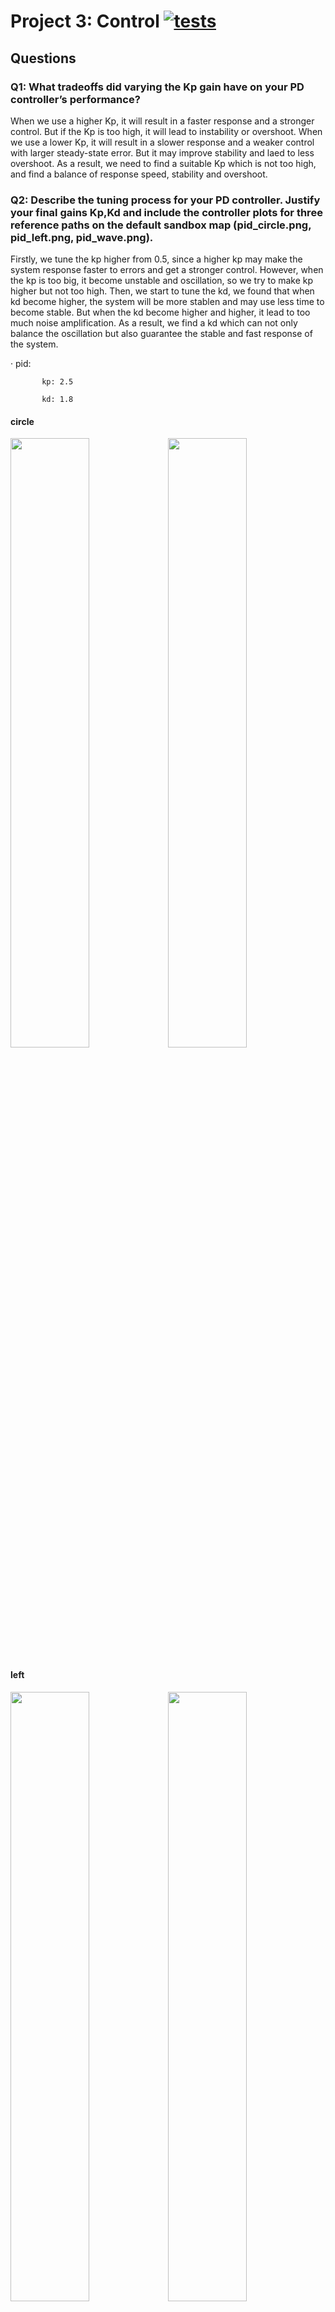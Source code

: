 # Project 3: Control [![tests](../../../badges/submit-proj3/pipeline.svg)](../../../pipelines/submit-proj3/latest)

## Questions
### Q1: What tradeoffs did varying the Kp gain have on your PD controller’s performance?

When we use a higher Kp, it will result in a faster response and a stronger control. But if the Kp is too high, it will lead to instability or overshoot. When we use a lower Kp, it will result in a slower response and a weaker control with larger steady-state error. But it may improve stability and laed to less overshoot. As a result, we need to find a suitable Kp which is not too high, and find a balance of response speed, stability and overshoot.

### Q2: Describe the tuning process for your PD controller. Justify your final gains Kp,Kd and include the controller plots for three reference paths on the default sandbox map (pid_circle.png, pid_left.png, pid_wave.png).

Firstly, we tune the kp higher from 0.5, since a higher kp may make the system response faster to errors and get a stronger control. However, when the kp is too big, it become unstable and oscillation, so we try to make kp higher but not too high. Then, we start to tune the kd, we found that when kd become higher, the system will be more stablen and may use less time to become stable. But when the kd become higher and higher, it lead to too much noise amplification. As a result, we find a kd which can not only balance the oscillation but also guarantee the stable and fast response of the system.

·   pid:

           kp: 2.5

           kd: 1.8

  
#### circle
<img src="images/pid_circle.png" width="50%"><img src="images/rviz_circle.png" width="50%">

#### left
<img src="images/pid_left.png" width="50%"><img src="images/rviz_left.png" width="50%">

#### wave
<img src="images/pid_wave.png" width="50%"><img src="images/rviz_wave.png" width="50%">


### Q3: Describe the lookahead distance tuning process for your Pure Pursuit controller. Justify your final lookahead distance by including the controller plot for the wave reference path on the default sandbox map (pp_wave.png).

The lookhead distance in the Pure Pursuit controller was tuned incrementally, starting with a default value (0.5) and increasing in steps of 0.1. Testing on the wave reference path revealed that smaller values caused instability, while larget values led to delayed response in tight curves. The final value of 0.98 was chosen as it provided the best balance between smoothness, stability, and accuracy.

The real car path closely follows the reference path with low position error observed in the plot. Steering and speed show gradual adjustments, avoiding oscillations.

<img src="images/pp_wave.png" width="50%"><img src="images/rviz.pp.wave.png" width="50%">


### Q4: Include controller plots on the wave path for cases where the lookahead distance is too small/large (pp_small.png, pp_large.png). Explain the resulting Pure Pursuit behavior.


#### Lookahead distance = 0.01
<img src="images/pp_small.PNG" width="50%">
Behavior with large lookahead distance:
The car attempts to follow the reference state path very closely, resulting in sharp turns and oscillations, particularly at curves, as it exhibits overcorrection, as seen in the frequent deviations from the reference path. A small lookahead distance makes the controller overly reactive to minor deviations in the path, which results in the car quickly trying to realign to the path, further results in frequent overreactions. 


#### Lookahead distance = 5


<img src="images/pp_large.PNG" width="50%">

#### Behavior with large lookahead distance:
The car diverges significantly from the reference path, especially in sections with high curvature. The car cuts corners and fails to align properly in sharp turns. A large lookahead distance causes the controller to prioritize smoothness over responsiveness. The car aims for a target point far ahead, which reduces oscillations and abrupt corrections, and compromises tracking accuracy.
### Q5: How does varying the radius of the circle path affect the robustness of the Pure Pursuit controller?

A smaller radius of the circle path will make the Pure Pursuit controller less stable. It needs an increased steering command and may cause instability or oscillations, so the robustness will be weaker. A bigger radius of the circle path will make the PP controller more stable. It will have a more smoother steering command so the robustness will be better. But when it comes to a bigger radius, it may also have some problem if we need to make a emergency curves, since it may cause inaccuracy of path tracking. So we need to balance this things and find a radius with good robustness.

### Q6: Describe the tuning process for the MPC optimization parameters. Justify your final parameters K, T by including the controller plots for the circle, wave, and saw reference paths on the default sandbox map. What makes the ]codesaw path so difficult to track?

The MPC parameters were tuned from initial values K = 2, T = 1 to final values K = 16, T = 12 to improve track on the circle, and saw paths.
We gradually increased K (prediction horizon) and T (control horizon) while testing performance on each reference path. Larger K improved prediction accuracy by allowing the controller to consider a longer time horizon, larger T improved control smoothness by extending the control optimization period.

During the process, we observed the real path alignment with the reference path, and analyzed abrupt changes in control inputs (steering and speed), finally we checked the plots for deviations. 

For circle path, the car followed the circular path smoothly with minimal deviation, showing that the parameters are effective for consistent curves. 
#### circle
<img src="images/mpc.circle.png" width="50%"><img src="images/rviz.mpc.circle.png" width="50%">
For the wave path, improved alignment on the wave path indicated that the controller could handle moderate variations in curvature.  
#### wave
<img src="images/mpc.wave.plot.png" width="50%"><img src="images/rviz.mpc.wave.png" width="50%">
For the saw path, the sharp transitions in the saw path make it difficult for the controller to predict and react quickly, the sharp angles introduce nonlinearity, which is harder to optimize over shorter horizons, which requires balancing K and T to avoid excessive computation time while maintaining accuracy. The turning radius is also too large for the car to make a turn. As shown in the plot, the car stucks in a infinite loop trying to reach the destination.
#### saw
<img src="images/mpc.saw.plot .png" width="50%"><img src="images/rviz.mpc.saw.png" width="50%">

### Q7: Include controller plots for two reference paths and slaloms of your choice in the slalom world map.
<img src="images/slalom_circle.png">
<img src="images/slalom_line.png">

### Q8: In this project, we asked you to implement a very specific MPC cost function that only includes distance and collision terms (and specific weights for the two terms). What other terms might you include, if you were to customize your cost function? (You don’t have to implement this, just describe some ideas.)

1. Control Inputs: the steering angles, acceleration will affect the controll and maneuver of the car.
2. Path curvature: a very tight curve will make the car more unstable.
3. Running Speed: make sure the system states is in a range of speed limit or something, to make the car more smoother to run.
5. Obstacle Avoidance: if the car approach closer to an obstacle, it will cost more to change its states.

### Q9: Of your three tuned controllers, in which settings is each controller most robust? Which controller worked best in high-speed regimes? You can set the desired speed by adding the --speed <SPEED> flag to path sender.

PID controller is more robust when there are no significant changes in the conditions and the parameters are tuned properly. PP controller is more robust when the system dynamics are lowly variable or uncertain and with small external disturbances. MPC controller is still robust when there are significant changes or uncertainties in the system because MPC can predict future states and minimize cost while satisfying constraints.    

When there are no significant changes or disturbances in the conditions, PID will work best because it is simpler and faster than MPC. MPC needs more computational demands than PID. And PID is robust with small disturbances. But if there are significant uncertainties in the system, MPC will work best in high speed regimes, because MPC can predict future states and minimize cost in advance which helps it deal with rapid changes at high speed.

### Q10: Record a video of your particle filter running successfully on the real robot. You should use the small basement map, and the video should show your robot moving via teleoperation around the basement. Any reasonable submission for this question will be accepted, as long as we can reasonably see the localization capabilities of your system.

https://drive.google.com/drive/folders/176pFVYAMRGTDG6YIAG4VJPipAQByTFog?usp=drive_link

### Q11: Record a video and a screenshot of rviz for each controller (pid, pp and mpc) running on the real car. See above for the detailed instructions.

https://drive.google.com/drive/folders/15Spy0q-GwVUnidww9qZiAc1bBuH232Yh?usp=drive_link

